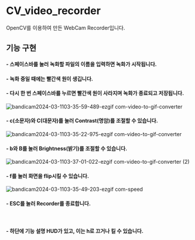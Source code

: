 # CV_video_recorder
OpenCV를 이용하여 만든 WebCam Recorder입니다.

## 기능 구현

#### - 스페이스바를 눌러 녹화할 파일의 이름을 입력하면 녹화가 시작됩니다.
#### - 녹화 중일 때에는 빨간색 원이 생깁니다.
#### - 다시 한 번 스페이스바를 누르면 빨간색 원이 사라지며 녹화가 종료되고 저장됩니다.
![bandicam2024-03-1103-35-59-489-ezgif com-video-to-gif-converter](https://github.com/JisubShim/CV_video_recorder/assets/118372554/94207894-f006-410a-9320-6219ae9833d2)
<br/>

#### - c(소문자)와 C(대문자)를 눌러 Contrast(명암)를 조절할 수 있습니다.
![bandicam2024-03-1103-35-22-975-ezgif com-video-to-gif-converter](https://github.com/JisubShim/CV_video_recorder/assets/118372554/fc40462f-a875-4845-b11d-e9c4f1456b9e)
<br/>

#### - b와 B를 눌러 Brightness(밝기)를 조절할 수 있습니다.
![bandicam2024-03-1103-37-01-022-ezgif com-video-to-gif-converter (2)](https://github.com/JisubShim/CV_video_recorder/assets/118372554/4dd1e679-6a87-435b-a56a-b1e388e99b66)
<br/>

#### - f를 눌러 화면을 flip시킬 수 있습니다.
![bandicam2024-03-1103-35-49-203-ezgif com-speed](https://github.com/JisubShim/CV_video_recorder/assets/118372554/722bd873-4568-48c0-844f-6de757223de0)
<br/>

#### - ESC를 눌러 Recorder를 종료합니다.
<br/>

#### - 하단에 기능 설명 HUD가 있고, 이는 h로 끄거나 킬 수 있습니다.
